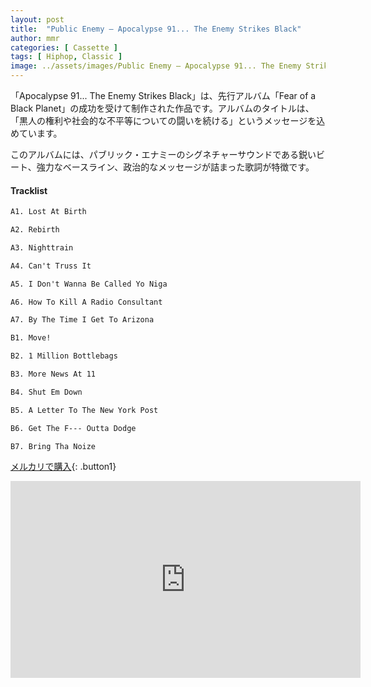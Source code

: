 ```yaml
---
layout: post
title:  "Public Enemy – Apocalypse 91... The Enemy Strikes Black"
author: mmr
categories: [ Cassette ]
tags: [ Hiphop, Classic ]
image: ../assets/images/Public Enemy – Apocalypse 91... The Enemy Strikes Black.jpg
---
```


「Apocalypse 91... The Enemy Strikes Black」は、先行アルバム「Fear of a Black Planet」の成功を受けて制作された作品です。アルバムのタイトルは、「黒人の権利や社会的な不平等についての闘いを続ける」というメッセージを込めています。

このアルバムには、パブリック・エナミーのシグネチャーサウンドである鋭いビート、強力なベースライン、政治的なメッセージが詰まった歌詞が特徴です。

#### Tracklist
```md
A1. Lost At Birth

A2. Rebirth

A3. Nighttrain

A4. Can't Truss It

A5. I Don't Wanna Be Called Yo Niga

A6. How To Kill A Radio Consultant

A7. By The Time I Get To Arizona

B1. Move!

B2. 1 Million Bottlebags

B3. More News At 11

B4. Shut Em Down

B5. A Letter To The New York Post

B6. Get The F--- Outta Dodge

B7. Bring Tha Noize
```

[メルカリで購入](https://jp.mercari.com/item/m85106789861?afid=6142608987){: .button1}

<iframe width="560" height="315" src="https://www.youtube.com/embed/Sc0UsEc04S0?si=iEMgU4__uj2DTWA7" title="YouTube video player" frameborder="0" allow="accelerometer; autoplay; clipboard-write; encrypted-media; gyroscope; picture-in-picture; web-share" referrerpolicy="strict-origin-when-cross-origin" allowfullscreen></iframe>